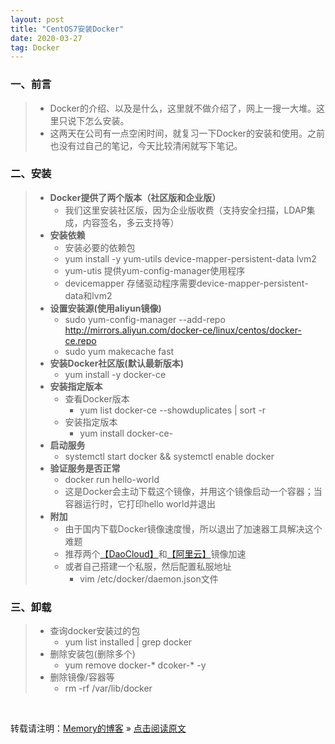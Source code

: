 ```yaml
---
layout: post
title: "CentOS7安装Docker"
date: 2020-03-27
tag: Docker
---
```

### 一、前言

> * Docker的介绍、以及是什么，这里就不做介绍了，网上一搜一大堆。这里只说下怎么安装。
> * 这两天在公司有一点空闲时间，就复习一下Docker的安装和使用。之前也没有过自己的笔记，今天比较清闲就写下笔记。

### 二、安装

> * **Docker提供了两个版本（社区版和企业版）**
>   - 我们这里安装社区版，因为企业版收费（支持安全扫描，LDAP集成，内容签名，多云支持等）
> * **安装依赖**
>   - 安装必要的依赖包
>   - yum install -y yum-utils device-mapper-persistent-data lvm2
>   - yum-utis 提供yum-config-manager使用程序
>   - devicemapper 存储驱动程序需要device-mapper-persistent-data和lvm2
> * **设置安装源(使用aliyun镜像)**
>   - sudo yum-config-manager --add-repo http://mirrors.aliyun.com/docker-ce/linux/centos/docker-ce.repo
>   - sudo yum makecache fast
> * **安装Docker社区版(默认最新版本)**
>   - yum install -y docker-ce
> * **安装指定版本**
>   - 查看Docker版本
>       - yum list docker-ce --showduplicates | sort -r
>   - 安装指定版本
>       - yum install docker-ce-<VERSION STRING>
> * **启动服务**
>   - systemctl start docker && systemctl enable docker
> * **验证服务是否正常**
>   - docker run hello-world
>   - 这是Docker会主动下载这个镜像，并用这个镜像启动一个容器；当容器运行时，它打印hello world并退出
> * **附加**
>   - 由于国内下载Docker镜像速度慢，所以退出了加速器工具解决这个难题
>   - 推荐两个[【DaoCloud】](https://www.daocloud.io/)和[【阿里云】](https://promotion.aliyun.com/ntms/act/kubernetes.html)镜像加速
>   - 或者自己搭建一个私服，然后配置私服地址
>       - vim /etc/docker/daemon.json文件

### 三、卸载

> * 查询docker安装过的包
>   - yum list installed | grep docker
> * 删除安装包(删除多个)
>   - yum remove docker-* dcoker-* -y
> * 删除镜像/容器等
>   - rm -rf /var/lib/docker

<br>
    
转载请注明：[Memory的博客](https://www.shendonghai.com) » [点击阅读原文]() 